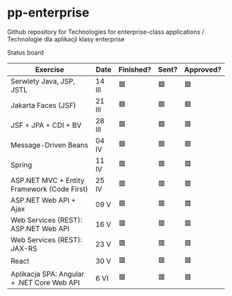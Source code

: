 # pp-enterprise
Github repository for Technologies for enterprise-class applications / Technologie dla aplikacji klasy enterprise


Status board

| Exercise | Date | Finished?  | Sent? | Approved?
|---|---|---|---|---|
| Serwlety Java, JSP, JSTL  | 14 III  | 🟩  | 🟩  | 🟩  |
| Jakarta Faces (JSF)  | 21 III  | 🟩  | 🟩  | 🟩  |
| JSF + JPA + CDI + BV  | 28 III  | 🟩  | 🟩  | 🟥  |
| Message-Driven Beans | 04 IV  | 🟩  | 🟩  | 🟥  |
| Spring | 11 IV  | 🟥  | 🟥  | 🟥  |
| ASP.NET MVC + Entity Framework (Code First) | 25 IV  | 🟥  | 🟥  | 🟥  |
| ASP.NET Web API + Ajax | 09 V  | 🟥  | 🟥  | 🟥  |
| Web Services (REST): ASP.NET Web API | 16 V  | 🟥  | 🟥  | 🟥  |
| Web Services (REST): JAX-RS | 23 V  | 🟥  | 🟥  | 🟥  |
| React | 30 V  | 🟥  | 🟥  | 🟥  |
| Aplikacja SPA: Angular + .NET Core Web API| 6 VI  | 🟥  | 🟥  | 🟥  |
